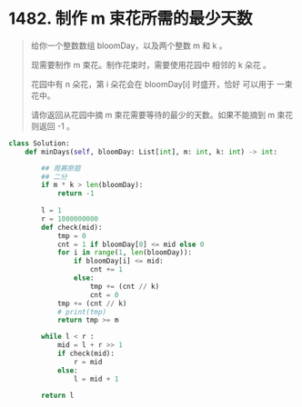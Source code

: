 # 1482. 制作 m 束花所需的最少天数

> 给你一个整数数组 bloomDay，以及两个整数 m 和 k 。
>
> 现需要制作 m 束花。制作花束时，需要使用花园中 相邻的 k 朵花 。
>
> 花园中有 n 朵花，第 i 朵花会在 bloomDay\[i\] 时盛开，恰好 可以用于 一束 花中。
>
> 请你返回从花园中摘 m 束花需要等待的最少的天数。如果不能摘到 m 束花则返回 -1 。





```python
class Solution:
    def minDays(self, bloomDay: List[int], m: int, k: int) -> int:

        ## 周赛原题 
        ## 二分
        if m * k > len(bloomDay):
            return -1
        
        l = 1
        r = 1000000000
        def check(mid):
            tmp = 0
            cnt = 1 if bloomDay[0] <= mid else 0
            for i in range(1, len(bloomDay)):
                if bloomDay[i] <= mid:
                    cnt += 1
                else:
                    tmp += (cnt // k)
                    cnt = 0
            tmp += (cnt // k)
            # print(tmp)
            return tmp >= m

        while l < r :
            mid = l + r >> 1
            if check(mid):
                r = mid
            else:
                l = mid + 1

        return l
        


```

